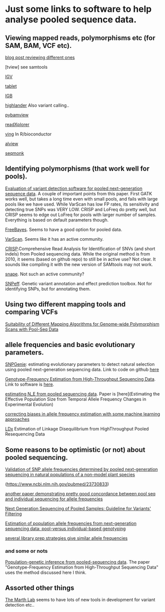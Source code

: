 # Just some links to software to help analyse pooled sequence data.


## Viewing mapped reads, polymorphisms etc (for SAM, BAM, VCF etc).
[blog post reviewing different ones](http://jermdemo.blogspot.ca/2010/08/ngs-viewers-reviewed.html)

[tview] see samtools

[IGV](http://software.broadinstitute.org/software/igv/)

[tablet](https://ics.hutton.ac.uk/tablet/)

[IGB](http://bioviz.org/igb/)

[highlander](http://sites.uclouvain.be/highlander/) Also variant calling..

[pybamview](http://melissagymrek.com/pybamview/)

[readXplorer](https://www.uni-giessen.de/fbz/fb08/Inst/bioinformatik/software/ReadXplorer/access)

[ving](http://vm-gb.curie.fr/ving/) In R/bioconductor

[alview](https://github.com/NCIP/alview)

[seqmonk](http://www.bioinformatics.babraham.ac.uk/projects/seqmonk/)


## Identifying polymorphisms (that work well for pools).
[Evaluation of variant detection software for pooled next-generation sequence data](https://www.ncbi.nlm.nih.gov/pmc/articles/PMC4518579/). A couple of important points from this paper. First GATK works well, but takes a long time even with small pools, and fails with large pools like we have used. While VarScan has low FP rates, its sensitivity and detecting true SNPs was VERY LOW. CRISP and LoFreq do pretty well, but CRISP seems to edge out LoFreq for pools with larger number of samples. Everything is based on default parameters though.

[FreeBayes](https://github.com/ekg/freebayes). Seems to have a good option for pooled data.

[VarScan](http://dkoboldt.github.io/varscan/). Seems like it has an active community.

[CRISP](https://github.com/vibansal/crisp/).Comprehensive Read Analysis for Identification of SNVs (and short indels) from Pooled sequencing data. While the original method is from 2010, it seems (based on github repo) to still be in active use? Not clear. It sounds like compiling it with the new version of SAMtools may not work.

[snape](https://www.ncbi.nlm.nih.gov/pubmed/22992255). Not such an active community?

[SNPeff](http://snpeff.sourceforge.net/). Genetic variant annotation and effect prediction toolbox. Not for identifying SNPs, but for annotating them.

## Using two different mapping tools and comparing VCFs
[Suitability of Different Mapping Algorithms for Genome-wide Polymorphism Scans with Pool-Seq Data](https://www.ncbi.nlm.nih.gov/pubmed/27613752)

## allele frequencies and basic evolutionary parameters.
[SNPGenie](https://www.ncbi.nlm.nih.gov/pubmed/26227143): estimating evolutionary parameters to detect natural selection using pooled next-generation sequencing data. Link to code on github [here](https://github.com/hugheslab/snpgenie)

[Genotype-Frequency Estimation from High-Throughput Sequencing Data](http://www.genetics.org/content/201/2/473.short). Link to software is [here](https://github.com/Takahiro-Maruki/Package-GFE). 

[estimating N_E from pooled sequencing data](https://github.com/ThomasTaus/Nest). Paper is [here](Estimating the Effective Population Size from Temporal Allele Frequency Changes in Experimental Evolution)

[correcting biases in allele frequency estimation with some machine learning approaches](https://www.ncbi.nlm.nih.gov/pubmed/26156142)

[LDx](http://petrov.stanford.edu/pdfs/86.pdf) Estimation of Linkage Disequilibrium from HighThroughput
Pooled Resequencing Data

## Some reasons to be optimistic (or not) about pooled sequencing.
[Validation of SNP allele frequencies determined by pooled next-generation sequencing in natural populations of a non-model plant species](https://www.ncbi.nlm.nih.gov/pubmed/24244686)

(https://www.ncbi.nlm.nih.gov/pubmed/23730833)

[another paper demonstrating pretty good concordance between pool seq and individual sequencing for allele frequencies](https://www.ncbi.nlm.nih.gov/pubmed/26461136)

[Next Generation Sequencing of Pooled Samples: Guideline for Variants' Filtering](https://www.ncbi.nlm.nih.gov/pubmed/27670852)

[Estimation of population allele frequencies from next-generation sequencing data: pool-versus individual-based genotyping](https://www.ncbi.nlm.nih.gov/pubmed/23730833)

[several library prep strategies give similar allele frequencies](https://www.ncbi.nlm.nih.gov/pubmed/26014582)


### and some or nots

[Population-genetic inference from pooled-sequencing data](https://www.ncbi.nlm.nih.gov/pubmed/24787620). The paper "Genotype-Frequency Estimation from High-Throughput Sequencing Data" uses the method discussed here I think.



## Assorted other things

[The Marth Lab](http://marthlab.org/software.html) seems to have lots of new tools in development for variant detection etc..
